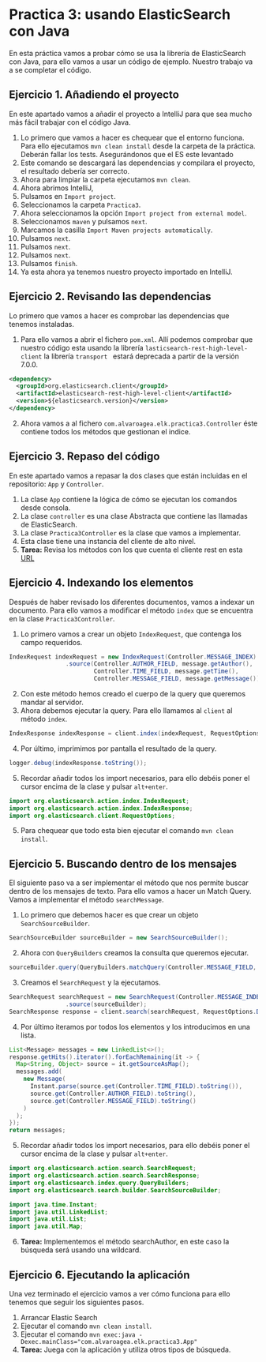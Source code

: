# Practica 3: usando ElasticSearch con Java

En esta práctica vamos a probar cómo se usa la librería de ElasticSearch con Java, para ello vamos a usar un código de ejemplo. Nuestro trabajo va a se completar el código.

## Ejercicio 1. Añadiendo el proyecto

En este apartado vamos a añadir el proyecto a IntelliJ para que sea mucho más fácil trabajar con el código Java.

1. Lo primero que vamos a hacer es chequear que el entorno funciona. Para ello ejecutamos `mvn clean install` desde la carpeta de la práctica. Deberán fallar los tests.
Asegurándonos que el ES este levantado
2. Este comando se descargará las dependencias y compilara el proyecto, el resultado debería ser correcto.
3. Ahora para limpiar la carpeta ejecutamos `mvn clean`.
4. Ahora abrimos IntelliJ,
5. Pulsamos en `Import project`. 
6. Seleccionamos la carpeta `Practica3`.
7. Ahora seleccionamos la opción `Import project from external model`.
8. Seleccionamos `maven` y pulsamos `next`.
9. Marcamos la casilla `Import Maven projects automatically`.
10. Pulsamos `next`.
11. Pulsamos `next`.
12. Pulsamos `next`.
13. Pulsamos `finish`.
14. Ya esta ahora ya tenemos nuestro proyecto importado en IntelliJ. 

## Ejercicio 2. Revisando las dependencias

Lo primero que vamos a hacer es comprobar las dependencias que tenemos instaladas.

1. Para ello vamos a abrir el fichero `pom.xml`. Allí podemos comprobar que nuestro código esta usando la librería `lasticsearch-rest-high-level-client` la librería `transport ` estará deprecada a partir de la versión 7.0.0.

```xml
<dependency>
  <groupId>org.elasticsearch.client</groupId>
  <artifactId>elasticsearch-rest-high-level-client</artifactId>
  <version>${elasticsearch.version}</version>
</dependency>
```

2. Ahora vamos a al fichero `com.alvaroagea.elk.practica3.Controller` éste contiene todos los métodos que gestionan el indice.

## Ejercicio 3. Repaso del código

En este apartado vamos a repasar la dos clases que están incluidas en el repositorio: `App` y `Controller`.

1. La clase `App` contiene la lógica de cómo se ejecutan los comandos desde consola.
2. La clase `controller` es una clase Abstracta que contiene las llamadas de ElasticSearch.
3. La clase `Practica3Controller` es la clase que vamos a implementar.
4. Esta clase tiene una instancia del cliente de alto nivel.
5. **Tarea:** Revisa los métodos con los que cuenta el cliente rest en esta [URL](https://www.elastic.co/guide/en/elasticsearch/client/java-rest/current/java-rest-high-getting-started.html)

## Ejercicio 4. Indexando los elementos

Después de haber revisado los diferentes documentos, vamos a indexar un documento. Para ello vamos a modificar el método `index` que se encuentra en la clase `Practica3Controller`.

1. Lo primero vamos a crear un objeto `IndexRequest`, que contenga los campo requeridos.

```java
IndexRequest indexRequest = new IndexRequest(Controller.MESSAGE_INDEX)
                .source(Controller.AUTHOR_FIELD, message.getAuthor(),
                        Controller.TIME_FIELD, message.getTime(),
                        Controller.MESSAGE_FIELD, message.getMessage());
```

2. Con este método hemos creado el cuerpo de la query que queremos mandar al servidor.
3. Ahora debemos ejecutar la query. Para ello llamamos al `client` al método `index`.

```java
IndexResponse indexResponse = client.index(indexRequest, RequestOptions.DEFAULT);
```

4. Por último, imprimimos por pantalla el resultado de la query.

```java
logger.debug(indexResponse.toString());
```

5. Recordar añadir todos los import necesarios, para ello debéis poner el cursor encima de la clase y pulsar `alt+enter`.

```java
import org.elasticsearch.action.index.IndexRequest;
import org.elasticsearch.action.index.IndexResponse;
import org.elasticsearch.client.RequestOptions;
```

5. Para chequear que todo esta bien ejecutar el comando `mvn clean install`.

## Ejercicio 5. Buscando dentro de los mensajes

El siguiente paso va a ser implementar el método que nos permite buscar dentro de los mensajes de texto. Para ello vamos a hacer un Match Query. Vamos a implementar el método `searchMessage`.

1. Lo primero que debemos hacer es que crear un objeto `SearchSourceBuilder`.

```java
SearchSourceBuilder sourceBuilder = new SearchSourceBuilder();
```

2. Ahora con `QueryBuilders` creamos la consulta que queremos ejecutar.

```java
sourceBuilder.query(QueryBuilders.matchQuery(Controller.MESSAGE_FIELD, message));
```

3. Creamos el `SearchRequest` y la ejecutamos.

```java
SearchRequest searchRequest = new SearchRequest(Controller.MESSAGE_INDEX)
                .source(sourceBuilder);
SearchResponse response = client.search(searchRequest, RequestOptions.DEFAULT);
```

4. Por último iteramos por todos los elementos y los introducimos en una lista.

```java
List<Message> messages = new LinkedList<>();
response.getHits().iterator().forEachRemaining(it -> {
  Map<String, Object> source = it.getSourceAsMap();
  messages.add(
    new Message(
      Instant.parse(source.get(Controller.TIME_FIELD).toString()),
      source.get(Controller.AUTHOR_FIELD).toString(),
      source.get(Controller.MESSAGE_FIELD).toString()
    )
  );
});
return messages;
```

5. Recordar añadir todos los import necesarios, para ello debéis poner el cursor encima de la clase y pulsar `alt+enter`.

```java
import org.elasticsearch.action.search.SearchRequest;
import org.elasticsearch.action.search.SearchResponse;
import org.elasticsearch.index.query.QueryBuilders;
import org.elasticsearch.search.builder.SearchSourceBuilder;

import java.time.Instant;
import java.util.LinkedList;
import java.util.List;
import java.util.Map;
```

6. **Tarea:** Implementemos el método searchAuthor, en este caso la búsqueda será usando una wildcard.

## Ejercicio 6. Ejecutando la aplicación

Una vez terminado el ejercicio vamos a ver cómo funciona para ello tenemos que seguir los siguientes pasos.

1. Arrancar Elastic Search
2. Ejecutar el comando `mvn clean install`.
3. Ejecutar el comando `mvn exec:java -Dexec.mainClass="com.alvaroagea.elk.practica3.App"`
4. **Tarea:** Juega con la aplicación y utiliza otros tipos de búsqueda.



 

